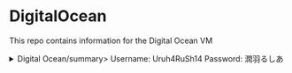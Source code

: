# DigitalOcean
This repo contains information for the Digital Ocean VM
</head>
<body>
    <details>
        <summary>Digital Ocean/summary>
         Username: Uruh4RuSh14
         Password: 潤羽るしあ
    </details>        
</body>
</html>
